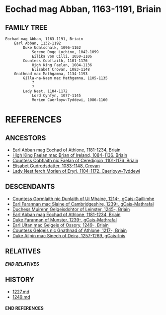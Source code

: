 # Eochad mag Abban, 1163-1191, Briain

## FAMILY TREE 
```
Eochad mag Abban, 1163-1191, Briain
    Earl Abban, 1132-1192
        Duke Udalschalk, 1096-1162
            Serene Doge Luchino, 1042-1099
            Eilika von Cilli, 1050-1106
        Countess Cobflaith, 1101-1176
            High King Faelan, 1084-1136
            Elisabet Crovan, 1083-1148        
    Gnathnad mac Mathgamna, 1134-1193
        Gilla-na-Naem mac Mathgamna, 1105-1135
            ?
            ?
        Lady Nest, 1104-1172
            Lord Cynfyn, 1077-1145
            Morien Caerloyw-Tyddewi, 1086-1160
```


# REFERENCES

## ANCESTORS
* [Earl Abban mag Eochad of Athlone, 1181-1234, Briain](abban_mag_eochad_1181.md)
* [High King Faelan mac Brian of Ireland, 1084-1136, Briain](faelan_mac_brian_1084.md)
* [Countess Cobflaith nic Faelan of Ceredigion, 1101-1176, Briain](cobflaith_nic_faelan_1101.md)
* [Elisabet Gudrodsdatter, 1083-1148, Crovan](elisabet_gudrodsdatter_1083.md)
* [Lady Nest ferch Morien of Eryri, 1104-1172, Caerloyw-Tyddewi](nest_ferch_morien_1104.md)

## DESCENDANTS
* [Countess Gormlaith nic Dunlaith of Ui Mhaine, 1214-, gCais-Gaillimhe](gormlaith_nic_dunlaith_1214.md)
* [Earl Farannan mac Slaine of Cambridgeshire, 1239-, gCais-Mathrafal](farannan_mac_slaine_1239.md)
* [Duchess Muirenn Gelgeisdohtor of Leinster, 1245-, Briain](muirenn_gelgeisdohtor_1245.md)
* [Earl Abban mag Eochad of Athlone, 1181-1234, Briain](abban_mag_eochad_1181.md)
* [Duke Farannan of Munster, 1239-, gCais-Mathrafal](farannan_1239.md)
* [Earl Ultan mac Gelgeis of Ossory, 1249-, Briain](ultan_mac_gelgeis_1249.md)
* [Countess Gelgeis nic Gnathnad of Athlone, 1217-, Briain](gelgeis_nic_gnathnad_1217.md)
* [Duke Ailpin mac Sinech of Deira, 1257-1269, gCais-Inis](ailpin_mac_sinech_1257.md)

## RELATIVES

##### END RELATIVES 
## HISTORY
* [1227.md](../h/1227.md)
* [1249.md](../h/1249.md)

#### END REFERENCES
